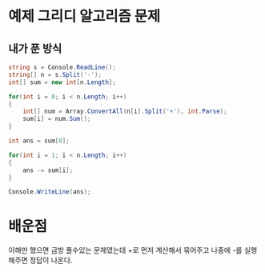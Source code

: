 # 예제 그리디 알고리즘 문제

## 내가 푼 방식
``` cs
string s = Console.ReadLine();
string[] n = s.Split('-');
int[] sum = new int[n.Length];

for(int i = 0; i < n.Length; i++)
{
    int[] num = Array.ConvertAll(n[i].Split('+'), int.Parse);
    sum[i] = num.Sum();
}

int ans = sum[0];

for(int i = 1; i < n.Length; i++)
{
    ans -= sum[i];
}

Console.WriteLine(ans);
```

# 배운점
이해만 했으면 금방 풀수있는 문제였는데 +로 먼저 계산해서 묶어주고 나중에 -를 실행해주면 정답이 나온다.  



